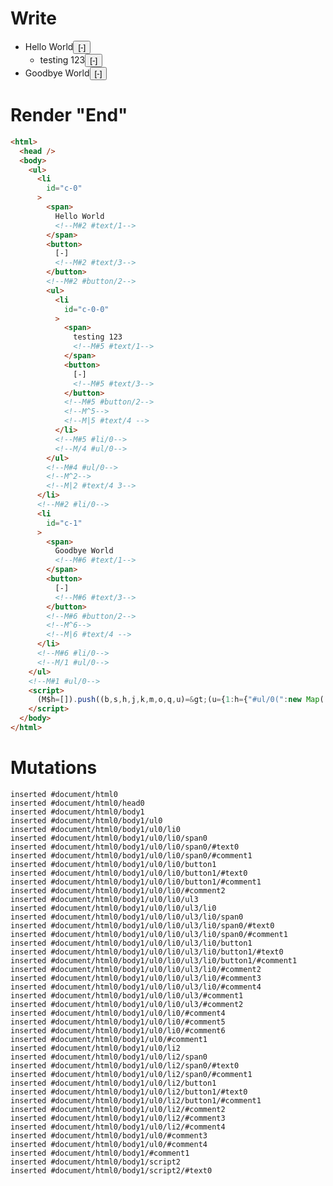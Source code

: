 # Write
  <ul><li id=c-0><span>Hello World<!M#2 #text/1></span><button>[-]<!M#2 #text/3></button><!M#2 #button/2><ul><li id=c-0-0><span>testing 123<!M#5 #text/1></span><button>[-]<!M#5 #text/3></button><!M#5 #button/2><!M^5><!M|5 #text/4 ></li><!M#5 #li/0><!M/4 #ul/0></ul><!M#4 #ul/0><!M^2><!M|2 #text/4 3></li><!M#2 #li/0><li id=c-1><span>Goodbye World<!M#6 #text/1></span><button>[-]<!M#6 #text/3></button><!M#6 #button/2><!M^6><!M|6 #text/4 ></li><!M#6 #li/0><!M/1 #ul/0></ul><!M#1 #ul/0><script>(M$h=[]).push((b,s,h,j,k,m,o,q,u)=>(u={1:h={"#ul/0(":new Map([[0,j={path:"c",i:0,open:!0,"#text/4!":k={comment:{text:"Hello World",comments:[{text:"testing 123"}]},id:"c-0"},"#text/4(":b("packages/translator/src/__tests__/fixtures/basic-inert-collapsible-tree/components/comments.marko_2_renderer")}],[1,m={path:"c",i:1,open:!0}]])},2:j,3:k,4:o={"#ul/0(":new Map([[0,q={path:"c-0",i:0,open:!0}]])},5:q,6:m},j._=m._=h,k._=j,q._=o,u),[5,"packages/translator/src/__tests__/fixtures/basic-inert-collapsible-tree/components/comments.marko_1_open",2,"packages/translator/src/__tests__/fixtures/basic-inert-collapsible-tree/components/comments.marko_1_open",6,"packages/translator/src/__tests__/fixtures/basic-inert-collapsible-tree/components/comments.marko_1_open",])</script>


# Render "End"
```html
<html>
  <head />
  <body>
    <ul>
      <li
        id="c-0"
      >
        <span>
          Hello World
          <!--M#2 #text/1-->
        </span>
        <button>
          [-]
          <!--M#2 #text/3-->
        </button>
        <!--M#2 #button/2-->
        <ul>
          <li
            id="c-0-0"
          >
            <span>
              testing 123
              <!--M#5 #text/1-->
            </span>
            <button>
              [-]
              <!--M#5 #text/3-->
            </button>
            <!--M#5 #button/2-->
            <!--M^5-->
            <!--M|5 #text/4 -->
          </li>
          <!--M#5 #li/0-->
          <!--M/4 #ul/0-->
        </ul>
        <!--M#4 #ul/0-->
        <!--M^2-->
        <!--M|2 #text/4 3-->
      </li>
      <!--M#2 #li/0-->
      <li
        id="c-1"
      >
        <span>
          Goodbye World
          <!--M#6 #text/1-->
        </span>
        <button>
          [-]
          <!--M#6 #text/3-->
        </button>
        <!--M#6 #button/2-->
        <!--M^6-->
        <!--M|6 #text/4 -->
      </li>
      <!--M#6 #li/0-->
      <!--M/1 #ul/0-->
    </ul>
    <!--M#1 #ul/0-->
    <script>
      (M$h=[]).push((b,s,h,j,k,m,o,q,u)=&gt;(u={1:h={"#ul/0(":new Map([[0,j={path:"c",i:0,open:!0,"#text/4!":k={comment:{text:"Hello World",comments:[{text:"testing 123"}]},id:"c-0"},"#text/4(":b("packages/translator/src/__tests__/fixtures/basic-inert-collapsible-tree/components/comments.marko_2_renderer")}],[1,m={path:"c",i:1,open:!0}]])},2:j,3:k,4:o={"#ul/0(":new Map([[0,q={path:"c-0",i:0,open:!0}]])},5:q,6:m},j._=m._=h,k._=j,q._=o,u),[5,"packages/translator/src/__tests__/fixtures/basic-inert-collapsible-tree/components/comments.marko_1_open",2,"packages/translator/src/__tests__/fixtures/basic-inert-collapsible-tree/components/comments.marko_1_open",6,"packages/translator/src/__tests__/fixtures/basic-inert-collapsible-tree/components/comments.marko_1_open",])
    </script>
  </body>
</html>
```

# Mutations
```
inserted #document/html0
inserted #document/html0/head0
inserted #document/html0/body1
inserted #document/html0/body1/ul0
inserted #document/html0/body1/ul0/li0
inserted #document/html0/body1/ul0/li0/span0
inserted #document/html0/body1/ul0/li0/span0/#text0
inserted #document/html0/body1/ul0/li0/span0/#comment1
inserted #document/html0/body1/ul0/li0/button1
inserted #document/html0/body1/ul0/li0/button1/#text0
inserted #document/html0/body1/ul0/li0/button1/#comment1
inserted #document/html0/body1/ul0/li0/#comment2
inserted #document/html0/body1/ul0/li0/ul3
inserted #document/html0/body1/ul0/li0/ul3/li0
inserted #document/html0/body1/ul0/li0/ul3/li0/span0
inserted #document/html0/body1/ul0/li0/ul3/li0/span0/#text0
inserted #document/html0/body1/ul0/li0/ul3/li0/span0/#comment1
inserted #document/html0/body1/ul0/li0/ul3/li0/button1
inserted #document/html0/body1/ul0/li0/ul3/li0/button1/#text0
inserted #document/html0/body1/ul0/li0/ul3/li0/button1/#comment1
inserted #document/html0/body1/ul0/li0/ul3/li0/#comment2
inserted #document/html0/body1/ul0/li0/ul3/li0/#comment3
inserted #document/html0/body1/ul0/li0/ul3/li0/#comment4
inserted #document/html0/body1/ul0/li0/ul3/#comment1
inserted #document/html0/body1/ul0/li0/ul3/#comment2
inserted #document/html0/body1/ul0/li0/#comment4
inserted #document/html0/body1/ul0/li0/#comment5
inserted #document/html0/body1/ul0/li0/#comment6
inserted #document/html0/body1/ul0/#comment1
inserted #document/html0/body1/ul0/li2
inserted #document/html0/body1/ul0/li2/span0
inserted #document/html0/body1/ul0/li2/span0/#text0
inserted #document/html0/body1/ul0/li2/span0/#comment1
inserted #document/html0/body1/ul0/li2/button1
inserted #document/html0/body1/ul0/li2/button1/#text0
inserted #document/html0/body1/ul0/li2/button1/#comment1
inserted #document/html0/body1/ul0/li2/#comment2
inserted #document/html0/body1/ul0/li2/#comment3
inserted #document/html0/body1/ul0/li2/#comment4
inserted #document/html0/body1/ul0/#comment3
inserted #document/html0/body1/ul0/#comment4
inserted #document/html0/body1/#comment1
inserted #document/html0/body1/script2
inserted #document/html0/body1/script2/#text0
```